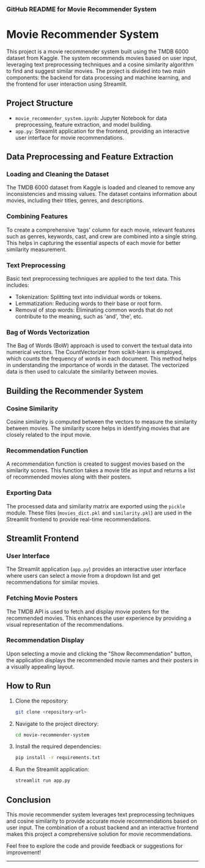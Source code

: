 ### GitHub README for Movie Recommender System

# Movie Recommender System

This project is a movie recommender system built using the TMDB 6000 dataset from Kaggle. The system recommends movies based on user input, leveraging text preprocessing techniques and a cosine similarity algorithm to find and suggest similar movies. The project is divided into two main components: the backend for data processing and machine learning, and the frontend for user interaction using Streamlit.

## Project Structure

- `movie_recommender_system.ipynb`: Jupyter Notebook for data preprocessing, feature extraction, and model building.
- `app.py`: Streamlit application for the frontend, providing an interactive user interface for movie recommendations.

## Data Preprocessing and Feature Extraction

### Loading and Cleaning the Dataset
The TMDB 6000 dataset from Kaggle is loaded and cleaned to remove any inconsistencies and missing values. The dataset contains information about movies, including their titles, genres, and descriptions.

### Combining Features
To create a comprehensive 'tags' column for each movie, relevant features such as genres, keywords, cast, and crew are combined into a single string. This helps in capturing the essential aspects of each movie for better similarity measurement.

### Text Preprocessing
Basic text preprocessing techniques are applied to the text data. This includes:
- Tokenization: Splitting text into individual words or tokens.
- Lemmatization: Reducing words to their base or root form.
- Removal of stop words: Eliminating common words that do not contribute to the meaning, such as 'and', 'the', etc.

### Bag of Words Vectorization
The Bag of Words (BoW) approach is used to convert the textual data into numerical vectors. The CountVectorizer from scikit-learn is employed, which counts the frequency of words in each document. This method helps in understanding the importance of words in the dataset. The vectorized data is then used to calculate the similarity between movies.

## Building the Recommender System

### Cosine Similarity
Cosine similarity is computed between the vectors to measure the similarity between movies. The similarity score helps in identifying movies that are closely related to the input movie.

### Recommendation Function
A recommendation function is created to suggest movies based on the similarity scores. This function takes a movie title as input and returns a list of recommended movies along with their posters.

### Exporting Data
The processed data and similarity matrix are exported using the `pickle` module. These files (`movies_dict.pkl` and `similarity.pkl`) are used in the Streamlit frontend to provide real-time recommendations.

## Streamlit Frontend

### User Interface
The Streamlit application (`app.py`) provides an interactive user interface where users can select a movie from a dropdown list and get recommendations for similar movies.

### Fetching Movie Posters
The TMDB API is used to fetch and display movie posters for the recommended movies. This enhances the user experience by providing a visual representation of the recommendations.

### Recommendation Display
Upon selecting a movie and clicking the "Show Recommendation" button, the application displays the recommended movie names and their posters in a visually appealing layout.

## How to Run

1. Clone the repository:
   ```bash
   git clone <repository-url>
   ```
2. Navigate to the project directory:
   ```bash
   cd movie-recommender-system
   ```
3. Install the required dependencies:
   ```bash
   pip install -r requirements.txt
   ```
4. Run the Streamlit application:
   ```bash
   streamlit run app.py
   ```

## Conclusion

This movie recommender system leverages text preprocessing techniques and cosine similarity to provide accurate movie recommendations based on user input. The combination of a robust backend and an interactive frontend makes this project a comprehensive solution for movie recommendations.

Feel free to explore the code and provide feedback or suggestions for improvement!

---
